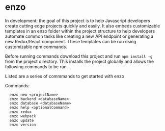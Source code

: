 # enzo

In development: the goal of this project is to help Javascript developers create cutting edge projects quickly and easily. It also embeds customizable templates in an enzo folder within the project structure to help developers automate common tasks like creating a new API endpoint or generating a new Redux/React component. These templates can be run using customizable npm commands. 

Before running commands download this project and run 
```npm install -g``` from the project directory. This installs the project globally and allows the following commands to be run. 

Listed are a series of commmands to get started with enzo

Commands: 
```
  enzo new <projectName>
  enzo backend <databaseName>
  enzo database <databaseName>
  enzo help <optionalCommand>
  enzo redux 
  enzo webpack
  enzo update 
  enzo version
```  
